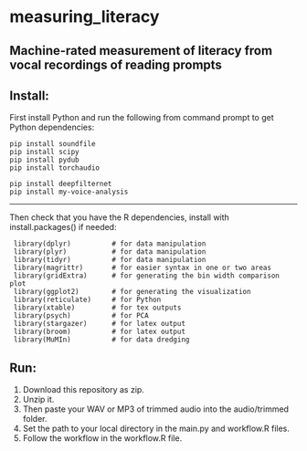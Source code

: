 measuring_literacy
========
Machine-rated measurement of literacy from vocal recordings of reading prompts
 ------

Install:
--------------
First install Python and run the following from command prompt to get Python dependencies:
```{cmd}
pip install soundfile
pip install scipy
pip install pydub
pip install torchaudio

pip install deepfilternet
pip install my-voice-analysis
```

--------------
Then check that you have the R dependencies, install with install.packages() if needed:
```{R}
 library(dplyr)          # for data manipulation
 library(plyr)           # for data manipulation
 library(tidyr)          # for data manipulation
 library(magrittr)       # for easier syntax in one or two areas
 library(gridExtra)      # for generating the bin width comparison plot
 library(ggplot2)        # for generating the visualization
 library(reticulate)     # for Python
 library(xtable)         # for tex outputs
 library(psych)          # for PCA
 library(stargazer)      # for latex output
 library(broom)          # for latex output
 library(MuMIn)          # for data dredging
```

Run:
--------------
1) Download this repository as zip.
2) Unzip it.
3) Then paste your WAV or MP3 of trimmed audio into the audio/trimmed folder.
4) Set the path to your local directory in the main.py and workflow.R files.
5) Follow the workflow in the workflow.R file.
